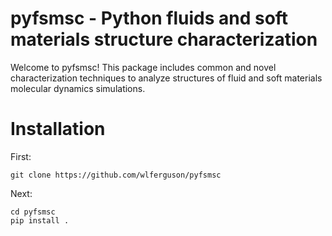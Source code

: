 # pyfsmsc - Python fluids and soft materials structure characterization

Welcome to pyfsmsc! This package includes common and novel characterization techniques to analyze structures of fluid and soft materials molecular dynamics simulations. 

# Installation 

First:
```
git clone https://github.com/wlferguson/pyfsmsc
```
Next:
```
cd pyfsmsc
pip install .
```
